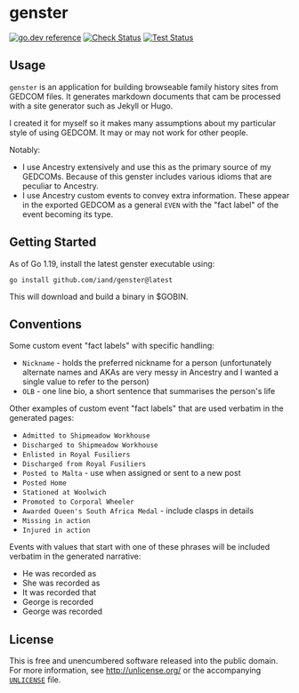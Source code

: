 # genster

[![go.dev reference](https://img.shields.io/badge/go.dev-reference-007d9c?logo=go&logoColor=white)](https://pkg.go.dev/github.com/iand/genster)
[![Check Status](https://github.com/iand/genster/actions/workflows/check.yml/badge.svg)](https://github.com/iand/genster/actions/workflows/check.yml)
[![Test Status](https://github.com/iand/genster/actions/workflows/test.yml/badge.svg)](https://github.com/iand/genster/actions/workflows/test.yml)

## Usage

`genster` is an application for building browseable family history sites from GEDCOM files.
It generates markdown documents that cam be processed with a site generator such as Jekyll or Hugo.

I created it for myself so it makes many assumptions about my particular style of using GEDCOM.
It may or may not work for other people.

Notably:

 - I use Ancestry extensively and use this as the primary source of my GEDCOMs. Because of this genster includes various idioms that are peculiar to Ancestry.
 - I use Ancestry custom events to convey extra information. These appear in the exported GEDCOM as a general `EVEN` with the "fact label" of the event becoming its type. 


## Getting Started

As of Go 1.19, install the latest genster executable using:

	go install github.com/iand/genster@latest

This will download and build a binary in $GOBIN.


## Conventions

Some custom event "fact labels" with specific handling:

 - `Nickname` - holds the preferred nickname for a person (unfortunately alternate names and AKAs are very messy in Ancestry and I wanted a single value to refer to the person)
 - `OLB` - one line bio, a short sentence that summarises the person's life

Other examples of custom event "fact labels" that are used verbatim in the generated pages:

 - `Admitted to Shipmeadow Workhouse`
 - `Discharged to Shipmeadow Workhouse`
 - `Enlisted in Royal Fusiliers`
 - `Discharged from Royal Fusiliers`
 - `Posted to Malta` - use when assigned or sent to a new post
 - `Posted Home`
 - `Stationed at Woolwich`
 - `Promoted to Corporal Wheeler`
 - `Awarded Queen's South Africa Medal` - include clasps in details
 - `Missing in action`
 - `Injured in action`

Events with values that start with one of these phrases will be included verbatim in the generated narrative:

 - He was recorded as
 - She was recorded as
 - It was recorded that
 - George is recorded 
 - George was recorded 


## License

This is free and unencumbered software released into the public domain. For more
information, see <http://unlicense.org/> or the accompanying [`UNLICENSE`](UNLICENSE) file.
